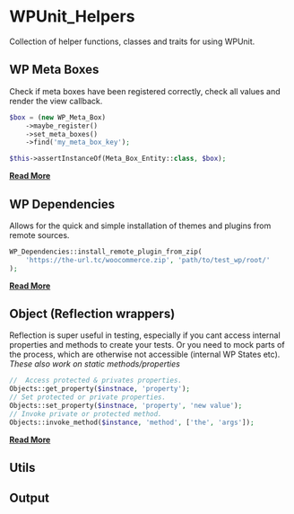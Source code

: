 # WPUnit_Helpers
Collection of helper functions, classes and traits for using WPUnit. 

## WP Meta Boxes
Check if meta boxes have been registered correctly, check all values and render the view callback.
```php
$box = (new WP_Meta_Box)
    ->maybe_register()
    ->set_meta_boxes()
    ->find('my_meta_box_key');

$this->assertInstanceOf(Meta_Box_Entity::class, $box);
```
**[Read More](docs/WP_Meta_Box.md)**

## WP Dependencies
Allows for the quick and simple installation of themes and plugins from remote sources.
```php
WP_Dependencies::install_remote_plugin_from_zip(
    'https://the-url.tc/woocommerce.zip', 'path/to/test_wp/root/'
);
```
**[Read More](docs/WP_Dependencies.md)**

## Object (Reflection wrappers)
Reflection is super useful in testing, especially if you cant access internal properties and methods to create your tests. Or you need to mock parts of the process, which are otherwise not accessible (internal WP States etc).
_These also work on static methods/properties_
```php
//  Access protected & privates properties.
Objects::get_property($instnace, 'property');
// Set protected or private properties.
Objects::set_property($instnace, 'property', 'new value');
// Invoke private or protected method.
Objects::invoke_method($instance, 'method', ['the', 'args']);
```
**[Read More](docs/Objects.md)**

## Utils 

## Output
